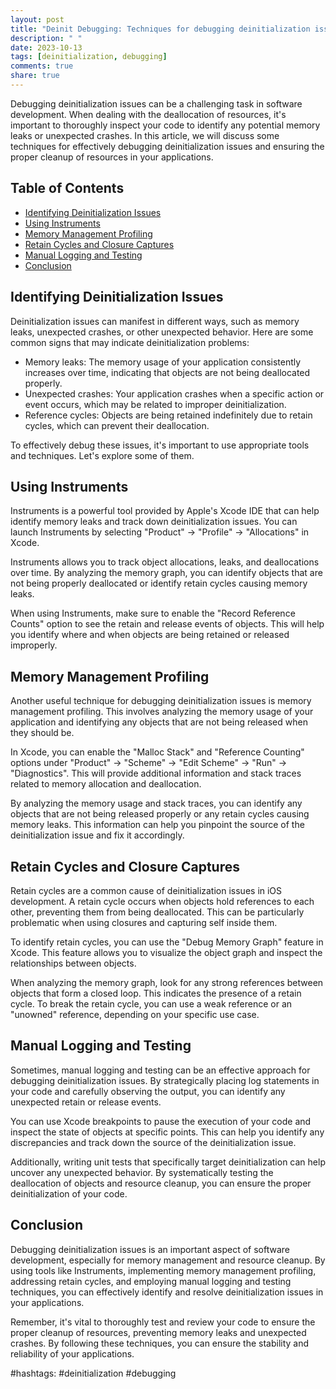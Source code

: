 ```yaml
---
layout: post
title: "Deinit Debugging: Techniques for debugging deinitialization issues"
description: " "
date: 2023-10-13
tags: [deinitialization, debugging]
comments: true
share: true
---
```


Debugging deinitialization issues can be a challenging task in software development. When dealing with the deallocation of resources, it's important to thoroughly inspect your code to identify any potential memory leaks or unexpected crashes. In this article, we will discuss some techniques for effectively debugging deinitialization issues and ensuring the proper cleanup of resources in your applications.

## Table of Contents
- [Identifying Deinitialization Issues](#identifying-deinitialization-issues)
- [Using Instruments](#using-instruments)
- [Memory Management Profiling](#memory-management-profiling)
- [Retain Cycles and Closure Captures](#retain-cycles-and-closure-captures)
- [Manual Logging and Testing](#manual-logging-and-testing)
- [Conclusion](#conclusion)

## Identifying Deinitialization Issues

Deinitialization issues can manifest in different ways, such as memory leaks, unexpected crashes, or other unexpected behavior. Here are some common signs that may indicate deinitialization problems:

- Memory leaks: The memory usage of your application consistently increases over time, indicating that objects are not being deallocated properly.
- Unexpected crashes: Your application crashes when a specific action or event occurs, which may be related to improper deinitialization.
- Reference cycles: Objects are being retained indefinitely due to retain cycles, which can prevent their deallocation.

To effectively debug these issues, it's important to use appropriate tools and techniques. Let's explore some of them.

## Using Instruments

Instruments is a powerful tool provided by Apple's Xcode IDE that can help identify memory leaks and track down deinitialization issues. You can launch Instruments by selecting "Product" -> "Profile" -> "Allocations" in Xcode.

Instruments allows you to track object allocations, leaks, and deallocations over time. By analyzing the memory graph, you can identify objects that are not being properly deallocated or identify retain cycles causing memory leaks.

When using Instruments, make sure to enable the "Record Reference Counts" option to see the retain and release events of objects. This will help you identify where and when objects are being retained or released improperly.

## Memory Management Profiling

Another useful technique for debugging deinitialization issues is memory management profiling. This involves analyzing the memory usage of your application and identifying any objects that are not being released when they should be.

In Xcode, you can enable the "Malloc Stack" and "Reference Counting" options under "Product" -> "Scheme" -> "Edit Scheme" -> "Run" -> "Diagnostics". This will provide additional information and stack traces related to memory allocation and deallocation.

By analyzing the memory usage and stack traces, you can identify any objects that are not being released properly or any retain cycles causing memory leaks. This information can help you pinpoint the source of the deinitialization issue and fix it accordingly.

## Retain Cycles and Closure Captures

Retain cycles are a common cause of deinitialization issues in iOS development. A retain cycle occurs when objects hold references to each other, preventing them from being deallocated. This can be particularly problematic when using closures and capturing self inside them.

To identify retain cycles, you can use the "Debug Memory Graph" feature in Xcode. This feature allows you to visualize the object graph and inspect the relationships between objects.

When analyzing the memory graph, look for any strong references between objects that form a closed loop. This indicates the presence of a retain cycle. To break the retain cycle, you can use a weak reference or an "unowned" reference, depending on your specific use case.

## Manual Logging and Testing

Sometimes, manual logging and testing can be an effective approach for debugging deinitialization issues. By strategically placing log statements in your code and carefully observing the output, you can identify any unexpected retain or release events.

You can use Xcode breakpoints to pause the execution of your code and inspect the state of objects at specific points. This can help you identify any discrepancies and track down the source of the deinitialization issue.

Additionally, writing unit tests that specifically target deinitialization can help uncover any unexpected behavior. By systematically testing the deallocation of objects and resource cleanup, you can ensure the proper deinitialization of your code.

## Conclusion

Debugging deinitialization issues is an important aspect of software development, especially for memory management and resource cleanup. By using tools like Instruments, implementing memory management profiling, addressing retain cycles, and employing manual logging and testing techniques, you can effectively identify and resolve deinitialization issues in your applications.

Remember, it's vital to thoroughly test and review your code to ensure the proper cleanup of resources, preventing memory leaks and unexpected crashes. By following these techniques, you can ensure the stability and reliability of your applications.

#hashtags: #deinitialization #debugging